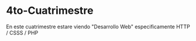 # 4to-Cuatrimestre

En este cuatrimestre estare viendo "Desarrollo Web" especificamente HTTP / CSSS / PHP
